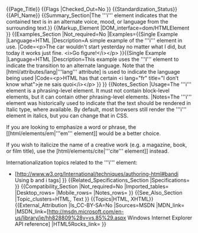 {{Page_Title}}
{{Flags
|Checked_Out=No
}}
{{Standardization_Status}}
{{API_Name}}
{{Summary_Section|The '''i''' element indicates that the contained text is in an alternate voice, mood, or language from the surrounding text.}}
{{Markup_Element
|DOM_interface=dom/HTMLElement
}}
{{Examples_Section
|Not_required=No
|Examples={{Single Example
|Language=HTML
|Description=A simple example of the '''i''' element in use.
|Code=&lt;p>The car wouldn't start yesterday 
no matter what I did, but today it works 
just fine. &lt;i>Go figure!&lt;/i>&lt;/p>
}}{{Single Example
|Language=HTML
|Description=This example uses the '''I''' element to indicate the transition to an alternate language. Note that the [html/attributes/lang|'''lang''' attribute] is used to indicate the language being used
|Code=&lt;p>HTML has that certain 
&lt;i lang="fr" title="I don’t know what">je ne 
sais quoi&lt;/i>&lt;/p>
}}
}}
{{Notes_Section
|Usage=The '''i''' element is a phrasing-level element. It must not contain block-level elements, but it can contain other phrasing-level elements.
|Notes=The '''i''' element was historically used to indicate that the text should be rendered in Italic type, where available. By default, most browsers still render the '''i''' element in italics, but you can change that in CSS.

If you are looking to emphasize a word or phrase, the [[html/elements/em|'''em''' element]] would be a better choice.

If you wish to italicize the name of a creative work (e.g. a magazine, book, or film title), use the [html/elements/cite|'''cite''' element]] instead.

Internationalization topics related to the '''i''' element:

* [http://www.w3.org/International/techniques/authoring-html#bandi Using b and i tags]
}}
{{Related_Specifications_Section
|Specifications=
}}
{{Compatibility_Section
|Not_required=No
|Imported_tables=
|Desktop_rows=
|Mobile_rows=
|Notes_rows=
}}
{{See_Also_Section
|Topic_clusters=HTML, Text
}}
{{Topics|HTML, XHTML}}
{{External_Attribution
|Is_CC-BY-SA=No
|Sources=MSDN
|MDN_link=
|MSDN_link=[http://msdn.microsoft.com/en-us/library/ie/hh828809%28v=vs.85%29.aspx Windows Internet Explorer API reference]
|HTML5Rocks_link=
}}